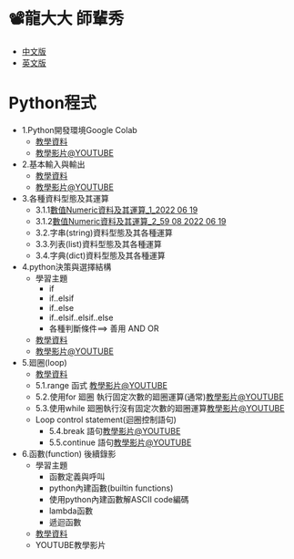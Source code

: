 # 📽龍大大 師輩秀
- [中文版](#Python程式)
- [英文版](英文版.md)

# Python程式
- 1.Python開發環境Google Colab
  - [教學資料](./0_python開發環境.md)
  - [教學影片@YOUTUBE](https://youtu.be/4iyU3XKhz7Q)
- 2.基本輸入與輸出 
  - [教學資料](./1_基本輸入與輸出.md)
  - [教學影片@YOUTUBE](https://youtu.be/YX7Vt_6lAQY) 
- 3.各種資料型態及其運算
  - 3.1.1[數值Numeric資料及其運算_1_2022 06 19](https://youtu.be/KSwDTSubS1M)
  - 3.1.2[數值Numeric資料及其運算_2_59 08 2022 06 19](https://youtu.be/FSo8k4vFYGc)
  - 3.2.字串(string)資料型態及其各種運算
  - 3.3.列表(list)資料型態及其各種運算
  - 3.4.字典(dict)資料型態及其各種運算 
- 4.python決策與選擇結構
  - 學習主題 
    - if     
    - if..elsif     
    - if..else
    - if..elsif..elsif..else
    - 各種判斷條件==> 善用 AND   OR
  - [教學資料](./3_python決策與選擇結構.md)
  - [教學影片@YOUTUBE](https://youtu.be/Qp2rnckGlAg)
- 5.廻圈(loop)
  - [教學資料](./4_廻圈loop.md)
  - 5.1.range 函式 [教學影片@YOUTUBE](https://youtu.be/Al2C5bUEMCY)
  - 5.2.使用for 廻圈 執行固定次數的廻圈運算(通常)[教學影片@YOUTUBE](https://youtu.be/T66hPV7Pbh4)
  - 5.3.使用while 廻圈執行沒有固定次數的廻圈運算[教學影片@YOUTUBE](https://youtu.be/WW_b7huHezs)
  - Loop control statement(迴圈控制語句)
    - 5.4.break 語句[教學影片@YOUTUBE](https://youtu.be/1kxwZqqICkw)
    - 5.5.continue 語句[教學影片@YOUTUBE](https://www.youtube.com/watch?v=Ugmv_dhzj1w)
- 6.函數(function)  後續錄影
  - 學習主題 
    - 函數定義與呼叫
    - python內建函數(builtin functions)
    - 使用python內建函數解ASCII code編碼
    - lambda函數
    - 遞迴函數
  - [教學資料](./5_函數.md)
  - YOUTUBE教學影片
